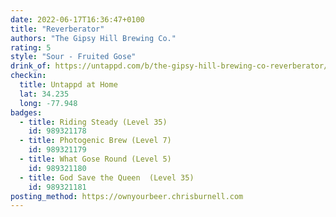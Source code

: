 ```yaml
---
date: 2022-06-17T16:36:47+0100
title: "Reverberator"
authors: "The Gipsy Hill Brewing Co."
rating: 5
style: "Sour - Fruited Gose"
drink_of: https://untappd.com/b/the-gipsy-hill-brewing-co-reverberator/4819189
checkin:
  title: Untappd at Home
  lat: 34.235
  long: -77.948
badges:
  - title: Riding Steady (Level 35)
    id: 989321178
  - title: Photogenic Brew (Level 7)
    id: 989321179
  - title: What Gose Round (Level 5)
    id: 989321180
  - title: God Save the Queen  (Level 35)
    id: 989321181
posting_method: https://ownyourbeer.chrisburnell.com
---
```

